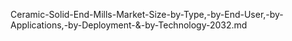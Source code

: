 Ceramic-Solid-End-Mills-Market-Size-by-Type,-by-End-User,-by-Applications,-by-Deployment-&-by-Technology-2032.md
